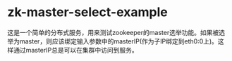 # zk-master-select-example
这是一个简单的分布式服务，用来测试zookeeper的master选举功能。如果被选举为master，则应该绑定输入参数中的masterIP(作为子IP绑定到eth0:0上)。这样通过masterIP总是可以在集群中访问到服务。
